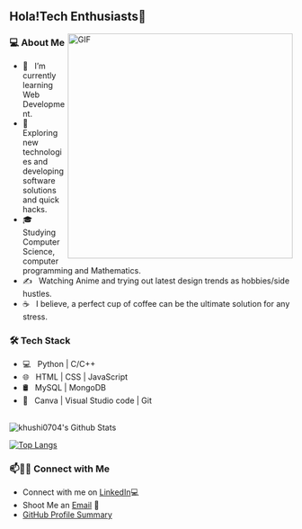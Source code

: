 <h2>Hola!Tech Enthusiasts👋</h2>
<img align="right" alt="GIF" src="https://media.giphy.com/media/xT39CV47COkGPZO3HG/giphy.gif" width="400"/>

<h3> 💻 About Me </h3>

- 🔭 &nbsp; I’m currently learning Web Development.
- 🤔 &nbsp; Exploring new technologies and developing software solutions and quick hacks.
- 🎓 &nbsp; Studying Computer Science, computer programming and Mathematics.
- ✍️ &nbsp; Watching Anime and trying out latest design trends as hobbies/side hustles.
- ☕ &nbsp; I believe, a perfect cup of coffee can be the ultimate solution for any stress. 

<h3>🛠 Tech Stack</h3>

- 💻 &nbsp; Python | C/C++
- 🌐 &nbsp; HTML | CSS | JavaScript 
- 🛢 &nbsp; MySQL | MongoDB
- 🔧 &nbsp; Canva | Visual Studio code | Git


<br>

<img align="center" src="https://github-readme-stats.vercel.app/api?username=khushi0704&include_all_commits=true&count_private=true&show_icons=true&line_height=20&title_color=7A7ADB&icon_color=2234AE&text_color=D3D3D3&bg_color=0,000000,130F40" alt="khushi0704's Github Stats">

</br>

[![Top Langs](https://github-readme-stats.vercel.app/api/top-langs/?username=khuhsi0704&layout=compact&text_color=daf7dc&bg_color=151515)](https://github.com/khushi0704/github-readme-stats)




### 📫🤝🏻 Connect with Me

 - Connect with me on [LinkedIn](https://www.linkedin.com/in/khushi0704/)💻
 - Shoot Me an [Email](mailto:khushi.jain0704@gmail.com) 💌
 - [GitHub Profile Summary](https://profile-summary-for-github.com/user/khushi0704)
